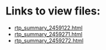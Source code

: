 # Links to view files:

* [rtp_summary_2459122.html](https://htmlpreview.github.io/?https://github.com/HERA-Team/H4C_Notebooks/blob/master/_rtp_summary_/rtp_summary_2459122.html)
* [rtp_summary_2459271.html](https://htmlpreview.github.io/?https://github.com/HERA-Team/H4C_Notebooks/blob/master/_rtp_summary_/rtp_summary_2459271.html)
* [rtp_summary_2459272.html](https://htmlpreview.github.io/?https://github.com/HERA-Team/H4C_Notebooks/blob/master/_rtp_summary_/rtp_summary_2459272.html)